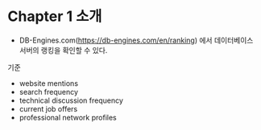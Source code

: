 # Chapter 1 소개
 * DB-Engines.com(https://db-engines.com/en/ranking) 에서 데이터베이스 서버의 랭킹을 확인할 수 있다. 

기준 
* website mentions
* search frequency
* technical discussion frequency
* current job offers
* professional network profiles

